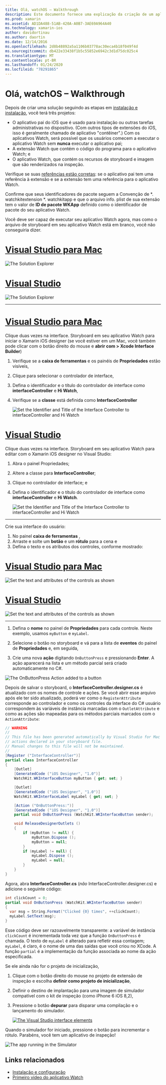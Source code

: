 ```yaml
---
title: Olá, watchOS – Walkthrough
description: Este documento fornece uma explicação da criação de um aplicativo watchOS simples usando o Xamarin. Ele descreve como trabalhar no Visual Studio e Visual Studio para Mac, trabalhar com storyboards e responder a eventos no código.
ms.prod: xamarin
ms.assetid: AD1DA488-51AB-420A-A0B7-3AE69A964A40
ms.technology: xamarin-ios
author: davidortinau
ms.author: daortin
ms.date: 12/14/2016
ms.openlocfilehash: 2d8b48892a5a1106b03778ac30eca4b18f049f4d
ms.sourcegitcommit: db422e33438f1b5c55852e6942c3d1d75dc025c4
ms.translationtype: MT
ms.contentlocale: pt-BR
ms.lasthandoff: 01/24/2020
ms.locfileid: "78291865"
---
```

# <a name="hello-watchos--walkthrough"></a>Olá, watchOS – Walkthrough

Depois de criar uma solução seguindo as etapas em [instalação e instalação](~/ios/watchos/get-started/installation.md), você terá três projetos:

- O aplicativo pai do iOS que é usado para instalação ou outras tarefas administrativas no dispositivo. (Com outros tipos de extensões do iOS, isso é geralmente chamado de aplicativo "contêiner".) Com os aplicativos Watch, será possível que os usuários comecem a executar o aplicativo Watch sem **nunca** executar o aplicativo pai;
- A extensão Watch que contém o código do programa para o aplicativo Watch; e
- O aplicativo Watch, que contém os recursos de storyboard e imagem que são renderizados na inspeção.

Verifique se suas [referências estão corretas](~/ios/watchos/get-started/project-references.md): se o aplicativo pai tem uma referência à extensão e se a extensão tem uma referência para o aplicativo Watch.

Confirme que seus identificadores de pacote seguem a Convenção de \*. watchkitextension \*. watchkitapp e que o arquivo info. plist de sua extensão tem o valor de **ID de pacote WKApp** definido como o identificador de pacote do seu aplicativo Watch.

Você deve ser capaz de executar seu aplicativo Watch agora, mas como o arquivo de storyboard em seu aplicativo Watch está em branco, você não conseguiria dizer.

# <a name="visual-studio-for-mac"></a>[Visual Studio para Mac](#tab/macos)

![](hello-watch-images/projectstructure.png "The Solution Explorer")

# <a name="visual-studio"></a>[Visual Studio](#tab/windows)

![](hello-watch-images/vs-projectstructure.png "The Solution Explorer")

-----

# <a name="visual-studio-for-mac"></a>[Visual Studio para Mac](#tab/macos)

Clique duas vezes na interface. Storyboard em seu aplicativo Watch para iniciar o Xamarin iOS designer (se você estiver em um Mac, você também pode clicar com o botão direito do mouse e **abrir com > Xcode Interface Builder**)

1. Verifique se a **caixa de ferramentas** e os painéis de **Propriedades** estão visíveis,
1. Clique para selecionar o controlador de interface,
1. Defina o identificador e o título do controlador de interface como **interfaceController** e **Hi Watch**,
1. Verifique se a **classe** está definida como **InterfaceController**

    ![](hello-watch-images/interfacecontrollerattributes.png "Set the Identifier and Title of the Interface Controller to interfaceController and Hi Watch")

# <a name="visual-studio"></a>[Visual Studio](#tab/windows)

Clique duas vezes na interface. Storyboard em seu aplicativo Watch para editar com o Xamarin iOS designer no Visual Studio:

1. Abra o painel Propriedades;
1. Altere a classe para **InterfaceController**;
1. Clique no controlador de interface; e
1. Defina o identificador e o título do controlador de interface como **interfaceController** e **Hi Watch**.

    ![](hello-watch-images/vs-interfacecontrollerattributes.png "Set the Identifier and Title of the Interface Controller to interfaceController and Hi Watch")

-----

Crie sua interface do usuário:

1. No painel **caixa de ferramentas** ,
1. Arraste e solte um **botão** e um **rótulo** para a cena e
1. Defina o texto e os atributos dos controles, conforme mostrado:

# <a name="visual-studio-for-mac"></a>[Visual Studio para Mac](#tab/macos)

![](hello-watch-images/draganddrop.png "Set the text and attributes of the controls as shown")

# <a name="visual-studio"></a>[Visual Studio](#tab/windows)

![](hello-watch-images/vs-draganddrop.png "Set the text and attributes of the controls as shown")

-----

1. Defina o **nome** no painel de **Propriedades** para cada controle. Neste exemplo, usamos `myButton` e `myLabel`.

1. Selecione o botão no storyboard e vá para a lista de **eventos** do painel de **Propriedades** e, em seguida,

1. Crie uma nova **ação** digitando `OnButtonPress` e pressionando **Enter**.
  A ação aparecerá na lista e um método parcial será criado automaticamente no C#.

![](hello-watch-images/buttonaction.png "The OnButtonPress Action added to a button")

Depois de salvar o storyboard, o **InterfaceController.designer.cs** é atualizado com os nomes de controle e ações. Se você abrir esse arquivo após ele ter sido atualizado, poderá ver como o `RegisterAttribute` corresponde ao controlador e como os controles da interface do C# usuário correspondem às variáveis de instância marcadas com o `OutletAttribute` e como as ações são mapeadas para os métodos parciais marcados com o `ActionAttribute`:

```csharp
// WARNING
//
// This file has been generated automatically by Visual Studio for Mac from the outlets and
// actions declared in your storyboard file.
// Manual changes to this file will not be maintained.
//
[Register ("InterfaceController")]
partial class InterfaceController
{
    [Outlet]
    [GeneratedCode ("iOS Designer", "1.0")]
    WatchKit.WKInterfaceButton myButton { get; set; }

    [Outlet]
    [GeneratedCode ("iOS Designer", "1.0")]
    WatchKit.WKInterfaceLabel myLabel { get; set; }

    [Action ("OnButtonPress:")]
    [GeneratedCode ("iOS Designer", "1.0")]
    partial void OnButtonPress (WatchKit.WKInterfaceButton sender);

    void ReleaseDesignerOutlets ()
    {
        if (myButton != null) {
            myButton.Dispose ();
            myButton = null;
        }
        if (myLabel != null) {
            myLabel.Dispose ();
            myLabel = null;
        }
    }
}
```

Agora, abra **InterfaceController.cs** (*não* InterfaceController.designer.cs) e adicione o seguinte código:

```csharp
int clickCount = 0;
partial void OnButtonPress (WatchKit.WKInterfaceButton sender)
{
  var msg = String.Format("Clicked {0} times", ++clickCount);
  myLabel.SetText(msg);
}
```

Esse código deve ser razoavelmente transparente: a variável de instância `clickCount` é incrementada toda vez que a função `OnButtonPress` é chamada. O texto de `myLabel` é alterado para refletir essa contagem; `myLabel`, é claro, é o nome de uma das saídas que você criou no XCode. A função `partial` é a implementação da função associada ao nome da ação especificada.

Se ele ainda não for o projeto de inicialização,

1. Clique com o botão direito do mouse no projeto de extensão de inspeção e escolha **definir como projeto de inicialização**,

1. Definir o destino de implantação para uma imagem de simulador compatível com o kit de inspeção (como iPhone 6 iOS 8,2),

1. Pressione o botão **depurar** para disparar uma compilação e o lançamento do simulador.

    [![](hello-watch-images/readytodebug-sml.png "The Visual Studio interface elements")](hello-watch-images/readytodebug.png#lightbox)

Quando o simulador for iniciado, pressione o botão para incrementar o rótulo.
Parabéns, você tem um aplicativo de inspeção!

![](hello-watch-images/running.png "The app running in the Simulator")

## <a name="related-links"></a>Links relacionados

- [Instalação e configuração](~/ios/watchos/get-started/installation.md)
- [Primeiro vídeo do aplicativo Watch](https://blog.xamarin.com/your-first-watch-kit-app/)
